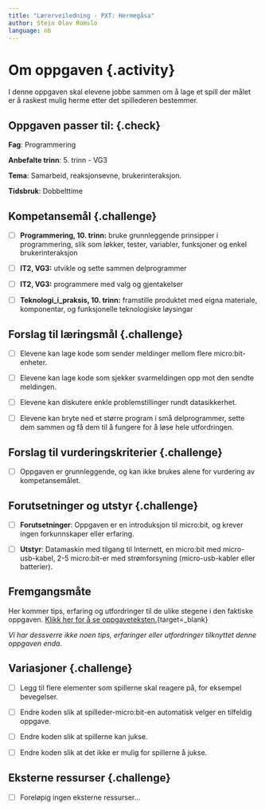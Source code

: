 ```yaml
---
title: "Lærerveiledning - PXT: Hermegåsa"
author: Stein Olav Romslo
language: nb
---
```



# Om oppgaven {.activity}

I denne oppgaven skal elevene jobbe sammen om å lage et spill der målet er å
raskest mulig herme etter det spillederen bestemmer.

## Oppgaven passer til: {.check}

__Fag__: Programmering

__Anbefalte trinn__: 5. trinn - VG3

__Tema__: Samarbeid, reaksjonsevne, brukerinteraksjon.

__Tidsbruk__: Dobbelttime

## Kompetansemål {.challenge}

- [ ] __Programmering, 10. trinn:__ bruke grunnleggende prinsipper i
  programmering, slik som løkker, tester, variabler, funksjoner og enkel
  brukerinteraksjon

- [ ] __IT2, VG3:__ utvikle og sette sammen delprogrammer

- [ ] __IT2, VG3:__ programmere med valg og gjentakelser

- [ ] __Teknologi_i_praksis, 10. trinn:__ framstille produktet med eigna
  materiale, komponentar, og funksjonelle teknologiske løysingar

## Forslag til læringsmål {.challenge}

- [ ] Elevene kan lage kode som sender meldinger mellom flere micro:bit-enheter.

- [ ] Elevene kan lage kode som sjekker svarmeldingen opp mot den sendte
  meldingen.

- [ ] Elevene kan diskutere enkle problemstillinger rundt datasikkerhet.

- [ ] Elevene kan bryte ned et større program i små delprogrammer, sette dem
  sammen og få dem til å fungere for å løse hele utfordringen.

## Forslag til vurderingskriterier {.challenge}

- [ ] Oppgaven er grunnleggende, og kan ikke brukes alene for vurdering av kompetansemålet.

## Forutsetninger og utstyr {.challenge}

- [ ] __Forutsetninger__: Oppgaven er en introduksjon til micro:bit, og krever ingen forkunnskaper eller erfaring.

- [ ] __Utstyr__: Datamaskin med tilgang til Internett, en micro:bit med
  micro-usb-kabel, 2-5 micro:bit-er med strømforsyning (micro-usb-kabler eller
  batterier).

## Fremgangsmåte

Her kommer tips, erfaring og utfordringer til de ulike stegene i den faktiske
oppgaven. [Klikk her for å se
oppgaveteksten.](../hermegaasa.html){target=_blank}

_Vi har dessverre ikke noen tips, erfaringer eller utfordringer tilknyttet denne
oppgaven enda._

## Variasjoner {.challenge}

- [ ] Legg til flere elementer som spillerne skal reagere på, for eksempel
  bevegelser.

- [ ] Endre koden slik at spilleder-micro:bit-en automatisk velger en tilfeldig
  oppgave.

- [ ] Endre koden slik at spillerne kan jukse.

- [ ] Endre koden slik at det ikke er mulig for spillerne å jukse.

## Eksterne ressurser {.challenge}

- [ ] Foreløpig ingen eksterne ressurser...
